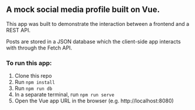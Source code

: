 ## A mock social media profile built on Vue.

This app was built to demonstrate the interaction between a frontend and a REST API.

Posts are stored in a JSON database which the client-side app interacts with through the Fetch API.

### To run this app:

1. Clone this repo
2. Run `npm install`
3. Run `npm run db`
4. In a separate terminal, run `npm run serve`
5. Open the Vue app URL in the browser (e.g. http://localhost:8080)
